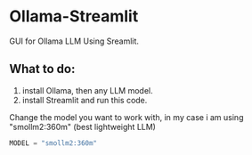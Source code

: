 # Ollama-Streamlit
GUI for Ollama LLM Using Sreamlit.


## What to do:
1. install Ollama, then any LLM model.
2. install Streamlit and run this code.

Change the model you want to work with, in my case i am using "smollm2:360m" (best lightweight LLM)

```python
MODEL = "smollm2:360m"
```
